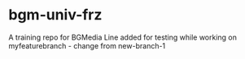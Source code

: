 # bgm-univ-frz
A training repo for BGMedia
Line added for testing while working on myfeaturebranch - change from new-branch-1
